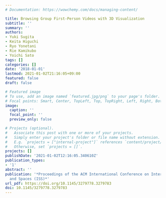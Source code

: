```yaml
---
# Documentation: https://wowchemy.com/docs/managing-content/

title: Browsing Group First-Person Videos with 3D Visualization
subtitle: ''
summary: ''
authors:
- Yuki Sugita
- Keita Higuchi
- Ryo Yonetani
- Rie Kamikubo
- Yoichi Sato
tags: []
categories: []
date: '2018-01-01'
lastmod: 2021-01-02T21:16:05+09:00
featured: false
draft: false

# Featured image
# To use, add an image named `featured.jpg/png` to your page's folder.
# Focal points: Smart, Center, TopLeft, Top, TopRight, Left, Right, BottomLeft, Bottom, BottomRight.
image:
  caption: ''
  focal_point: ''
  preview_only: false

# Projects (optional).
#   Associate this post with one or more of your projects.
#   Simply enter your project's folder or file name without extension.
#   E.g. `projects = ["internal-project"]` references `content/project/deep-learning/index.md`.
#   Otherwise, set `projects = []`.
projects: []
publishDate: '2021-01-02T12:16:05.340610Z'
publication_types:
- '1'
abstract: ''
publication: '*Proceedings of the ACM International Conference on Interactive Surfaces
  and Spaces (ISS)*'
url_pdf: https://doi.org/10.1145/3279778.3279783
doi: 10.1145/3279778.3279783
---
```

